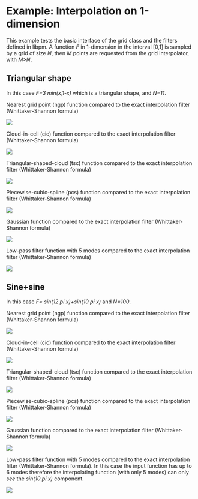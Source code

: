 Example: Interpolation on 1-dimension
=====================================

This example tests the basic interface of the 
grid class and the filters defined in libpm.
A function *F* in 1-dimension in the interval [0,1]
is sampled by a grid of size *N*, then 
*M* points are requested from the grid
interpolator, with *M>N*.

Triangular shape
----------------

In this case *F=3 min(x,1-x)* which is a triangular
shape, and *N=11*.

Nearest grid point (ngp) function compared to 
the exact interpolation filter (Whittaker-Shannon formula)

![](./assets/triangle_ngp.png)


Cloud-in-cell (cic) function compared to 
the exact interpolation filter (Whittaker-Shannon formula)

![](./assets/triangle_cic.png)

Triangular-shaped-cloud (tsc) function compared to 
the exact interpolation filter (Whittaker-Shannon formula)

![](./assets/triangle_tsc.png)

Piecewise-cubic-spline (pcs) function compared to 
the exact interpolation filter (Whittaker-Shannon formula)

![](./assets/triangle_pcs.png)

Gaussian function compared to 
the exact interpolation filter (Whittaker-Shannon formula)

![](./assets/triangle_gauss.png)

Low-pass filter function with 5 modes compared to 
the exact interpolation filter (Whittaker-Shannon formula)

![](./assets/triangle_low_pass.png)


Sine+sine
---------

In this case *F= sin(12 pi x)+sin(10 pi x)* and *N=100*.


Nearest grid point (ngp) function compared to 
the exact interpolation filter (Whittaker-Shannon formula)

![](./assets/sine_5_6_ngp.png)


Cloud-in-cell (cic) function compared to 
the exact interpolation filter (Whittaker-Shannon formula)

![](./assets/sine_5_6_cic.png)

Triangular-shaped-cloud (tsc) function compared to 
the exact interpolation filter (Whittaker-Shannon formula)

![](./assets/sine_5_6_tsc.png)

Piecewise-cubic-spline (pcs) function compared to 
the exact interpolation filter (Whittaker-Shannon formula)

![](./assets/sine_5_6_pcs.png)

Gaussian function compared to 
the exact interpolation filter (Whittaker-Shannon formula)

![](./assets/sine_5_6_gauss.png)

Low-pass filter function with 5 modes compared to 
the exact interpolation filter (Whittaker-Shannon formula).
In this case the input function has up to 6 modes
therefore the interpolating function (with only 5 modes)
can only *see* the *sin(10 pi x)* component.

![](./assets/sine_5_6_low_pass.png)
